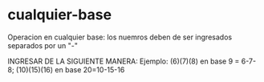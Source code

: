# cualquier-base
Operacion en cualquier base: los nuemros deben de ser ingresados separados por un "-"

INGRESAR DE LA SIGUIENTE MANERA:
Ejemplo:
        (6)(7)(8) en base 9 = 6-7-8; 
        (10)(15)(16) en base 20=10-15-16

